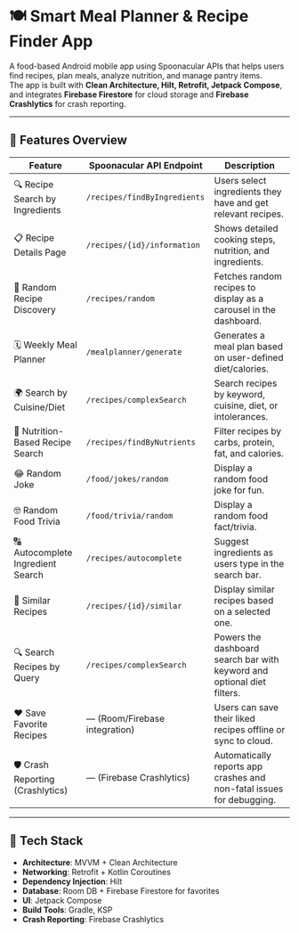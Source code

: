 # 🍽️ Smart Meal Planner & Recipe Finder App

A food-based Android mobile app using Spoonacular APIs that helps users find recipes, plan meals, analyze nutrition, and manage pantry items.  
The app is built with **Clean Architecture, Hilt, Retrofit, Jetpack Compose**, and integrates **Firebase Firestore** for cloud storage and **Firebase Crashlytics** for crash reporting.

---

## 🚀 Features Overview

| Feature                            | Spoonacular API Endpoint       | Description                                                                 |
|------------------------------------|--------------------------------|-----------------------------------------------------------------------------|
| 🔍 Recipe Search by Ingredients    | `/recipes/findByIngredients`   | Users select ingredients they have and get relevant recipes.               |
| 📋 Recipe Details Page             | `/recipes/{id}/information`    | Shows detailed cooking steps, nutrition, and ingredients.                  |
| 🎲 Random Recipe Discovery         | `/recipes/random`              | Fetches random recipes to display as a carousel in the dashboard.          |
| 🗓️ Weekly Meal Planner             | `/mealplanner/generate`        | Generates a meal plan based on user-defined diet/calories.                 |
| 🌍 Search by Cuisine/Diet          | `/recipes/complexSearch`       | Search recipes by keyword, cuisine, diet, or intolerances.                 |
| 🧪 Nutrition-Based Recipe Search   | `/recipes/findByNutrients`     | Filter recipes by carbs, protein, fat, and calories.                       |
| 😂 Random Joke                     | `/food/jokes/random`           | Display a random food joke for fun.                                        |
| 🤓 Random Food Trivia              | `/food/trivia/random`          | Display a random food fact/trivia.                                         |
| 🔠 Autocomplete Ingredient Search  | `/recipes/autocomplete`        | Suggest ingredients as users type in the search bar.                       |
| 🔁 Similar Recipes                 | `/recipes/{id}/similar`        | Display similar recipes based on a selected one.                           |
| 🔍 Search Recipes by Query         | `/recipes/complexSearch`       | Powers the dashboard search bar with keyword and optional diet filters.    |
| ❤️ Save Favorite Recipes           | — (Room/Firebase integration)  | Users can save their liked recipes offline or sync to cloud.               |
| 🛡️ Crash Reporting (Crashlytics)   | — (Firebase Crashlytics)       | Automatically reports app crashes and non-fatal issues for debugging.      |

---

## 🧩 Tech Stack

- **Architecture**: MVVM + Clean Architecture
- **Networking**: Retrofit + Kotlin Coroutines
- **Dependency Injection**: Hilt
- **Database**: Room DB + Firebase Firestore for favorites
- **UI**: Jetpack Compose
- **Build Tools**: Gradle, KSP
- **Crash Reporting**: Firebase Crashlytics

